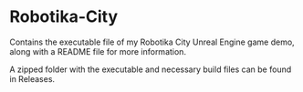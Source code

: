 # Robotika-City
Contains the executable file of my Robotika City Unreal Engine game demo, along with a README file for more information.

A zipped folder with the executable and necessary build files can be found in Releases.
